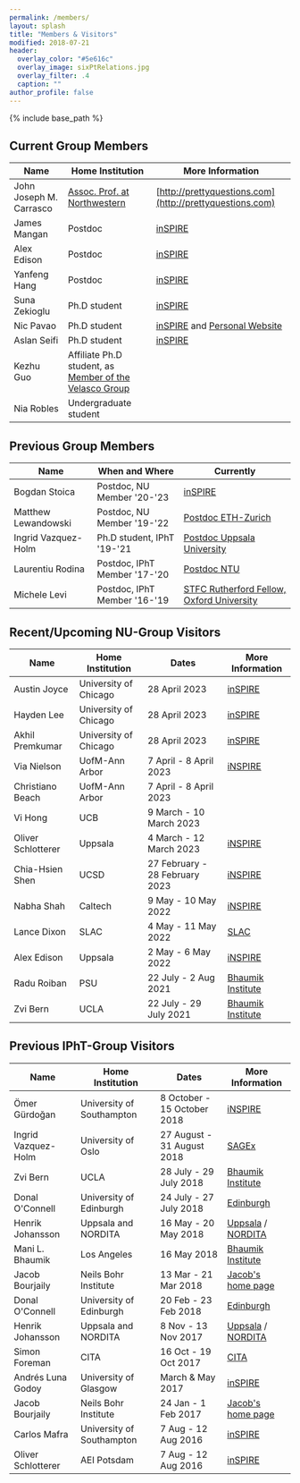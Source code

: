 ```yaml
---
permalink: /members/
layout: splash
title: "Members & Visitors"
modified: 2018-07-21
header:
  overlay_color: "#5e616c"
  overlay_image: sixPtRelations.jpg
  overlay_filter: .4
  caption: ""
author_profile: false
---
```


{% include base_path %}


## Current Group Members

| Name                    | Home Institution      | More Information                                          |
| ----------------------- | --------------------- | --------------------------------------------------------  |
| John Joseph M. Carrasco | [Assoc. Prof. at Northwestern](https://www.physics.northwestern.edu/people/faculty/core-faculty/) | [http://prettyquestions.com](http://prettyquestions.com) |
| James Mangan         | Postdoc               | [inSPIRE](https://inspirehep.net/authors/1829937) |
| Alex Edison          | Postdoc               | [inSPIRE](https://inspirehep.net/authors/1648378) |
| Yanfeng Hang         | Postdoc               | [inSPIRE](https://inspirehep.net/authors/1747508) |
| Suna Zekioglu | Ph.D student                | [inSPIRE](http://inspirehep.net/author/profile/S.Zekioglu.1) |
| Nic Pavao | Ph.D student                | [inSPIRE](https://inspirehep.net/authors/2047364?ui-citation-summary=true)  and  [Personal Website](https://nicpavao.com/) |
| Aslan Seifi | Ph.D student                | [inSPIRE](https://inspirehep.net/authors/2637267?ui-citation-summary=true)|
| Kezhu Guo | Affiliate Ph.D student, as [Member of the Velasco Group](https://physics.northwestern.edu/people/faculty/core-faculty/mayda-velasco.html)               | |
| Nia Robles | Undergraduate student ||


## Previous Group Members

| Name                    |  When and Where      | Currently                                |
| ----------------------- | --------------------- | --------------------------------------------------------  |
| Bogdan Stoica        | Postdoc, NU Member '20-'23  | [inSPIRE](https://inspirehep.net/authors/1274410?ui-citation-summary=true) |
| Matthew Lewandowski | Postdoc, NU Member '19-'22               | [Postdoc ETH-Zurich](http://inspirehep.net/search?p=exactauthor%3AMatthew.Lewandowski.1&sf=earliestdate) |
| Ingrid Vazquez-Holm | Ph.D student, IPhT '19-'21           |  [Postdoc Uppsala University](http://inspirehep.net/author/profile/I.A.Vazquez.Holm.1)                                                             |
| Laurentiu Rodina        | Postdoc, IPhT Member '17-'20         | [Postdoc NTU](https://inspirehep.net/authors/1607940?ui-citation-summary=true) |
| Michele Levi            | Postdoc, IPhT Member '16-'19        | [STFC Rutherford Fellow, Oxford University](https://www.maths.ox.ac.uk/people/michele.levi) |

## Recent/Upcoming NU-Group Visitors

| Name                    | Home Institution      |  Dates                           | More Information                                          |
| ----------------------- | --------------------- | -------------------------------- | --------------------------------------------------------  |
| Austin Joyce | University of Chicago | 28 April 2023 | [inSPIRE](https://inspirehep.net/authors/1078196?ui-citation-summary=true) |
| Hayden Lee | University of Chicago | 28 April 2023 | [inSPIRE](https://inspirehep.net/authors/1351398?ui-citation-summary=true) |
| Akhil Premkumar | University of Chicago | 28 April 2023 | [inSPIRE](https://inspirehep.net/authors/1776876?ui-citation-summary=true) |
| Via Nielson    | UofM-Ann Arbor |  7 April - 8 April 2023 | [iNSPIRE](https://inspirehep.net/authors/1950438?ui-citation-summary=true) |
| Christiano Beach    |  UofM-Ann Arbor | 7 April - 8 April 2023 || 
| Vi Hong    |  UCB |  9 March - 10 March 2023 | |
| Oliver Schlotterer |  Uppsala |  4 March - 12 March 2023 | [iNSPIRE](https://inspirehep.net/authors/1064892?ui-citation-summary=true) |
| Chia-Hsien Shen |  UCSD |  27 February - 28 February 2023 | [iNSPIRE](https://inspirehep.net/authors/1071212?ui-citation-summary=true) |
| Nabha Shah    |  Caltech |  9 May - 10 May 2022 | [iNSPIRE](https://inspirehep.net/literature?sort=mostrecent&size=25&page=1&q=a%20N.Shah.1&ui-citation-summary=true)  |
| Lance Dixon    |  SLAC |  4 May - 11 May 2022 | [SLAC](https://www.slac.stanford.edu/~lance/)  |
| Alex Edison    |  Uppsala |  2 May - 6 May 2022 | [iNSPIRE](https://inspirehep.net/authors/1648378?ui-citation-summary=true)  |
| Radu Roiban    |  PSU |  22 July - 2 Aug 2021 | [Bhaumik Institute](http://bhaumik-institute.physics.ucla.edu/)  |
| Zvi Bern       |  UCLA |  22 July - 29 July 2021 | [Bhaumik Institute](http://bhaumik-institute.physics.ucla.edu/)  |


## Previous IPhT-Group Visitors

| Name                    | Home Institution      |  Dates                           | More Information                                          |
| ----------------------- | --------------------- | -------------------------------- | --------------------------------------------------------  |
| Ömer Gürdoğan           |  University of Southampton |  8 October - 15 October 2018 | [iNSPIRE](http://inspirehep.net/search?p=exactauthor%3AO.C.Gurdogan.1&sf=earliestdate) |
| Ingrid Vazquez-Holm     |  University of Oslo |  27 August - 31 August 2018 | [SAGEx](http://sagex.org) |
| Zvi Bern       |  UCLA |  28 July - 29 July 2018 | [Bhaumik Institute](http://bhaumik-institute.physics.ucla.edu/)  |
| Donal O'Connell       | University of Edinburgh  | 24 July - 27 July 2018 | [Edinburgh](https://www.ph.ed.ac.uk/people/donal-oconnell)  |
| Henrik Johansson       | Uppsala and  NORDITA  | 16 May - 20 May 2018 | [Uppsala](http://www.physics.uu.se/research/theoretical-physics/people/henrik-johansson/) / [NORDITA](https://www.nordita.org/people/staff/index.php?u=henrik.johansson)  |
| Mani L. Bhaumik       |  Los Angeles | 16 May 2018 | [Bhaumik Institute](http://bhaumik-institute.physics.ucla.edu/biography.html)  |
| Jacob Bourjaily          | Neils Bohr Institute  | 13 Mar  - 21 Mar 2018  | [Jacob's home page](http://www-personal.umich.edu/~jbourj/) |
| Donal O'Connell       | University of Edinburgh  | 20 Feb - 23 Feb 2018 | [Edinburgh](https://www.ph.ed.ac.uk/people/donal-oconnell)  |
| Henrik Johansson       | Uppsala and  NORDITA  | 8 Nov - 13 Nov 2017 | [Uppsala](http://www.physics.uu.se/research/theoretical-physics/people/henrik-johansson/) / [NORDITA](https://www.nordita.org/people/staff/index.php?u=henrik.johansson)  |
| Simon Foreman       | CITA  | 16 Oct - 19 Oct 2017| [CITA](http://www.cita.utoronto.ca/~sforeman/)   |
| Andrés Luna Godoy       | University of Glasgow | March & May 2017| [inSPIRE](http://inspirehep.net/author/profile/A.Luna.1)   |
| Jacob Bourjaily          | Neils Bohr Institute  | 24 Jan - 1 Feb 2017  | [Jacob's home page](http://www-personal.umich.edu/~jbourj/) |
| Carlos Mafra       | University of Southampton | 7 Aug - 12 Aug 2016 | [inSPIRE](http://inspirehep.net/author/profile/C.R.Mafra.1)   |
| Oliver Schlotterer  | AEI Potsdam  |  7 Aug - 12 Aug 2016 | [inSPIRE](http://inspirehep.net/author/profile/O.Schlotterer.1) |
